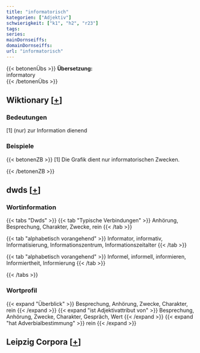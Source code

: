 ```yaml
---
title: "informatorisch"
kategorien: ["Adjektiv"]
schwierigkeit: ["k1", "h2", "r23"]
tags:
series:
mainDornseiffs:
domainDornseiffs:
url: "informatorisch"
---
```


{{< betonenÜbs >}}
**Übersetzung:**  
informatory  
{{< /betonenÜbs >}}

## Wiktionary [[+](https://de.wiktionary.org/wiki/informatorisch)]

### Bedeutungen
[1] (nur) zur Information dienend  

### Beispiele
{{< betonenZB >}}
[1] Die Grafik dient nur informatorischen Zwecken.  

{{< /betonenZB >}}


## dwds [[+](https://www.dwds.de/wb/informatorisch)]

### Wortinformation
{{< tabs "Dwds" >}}
{{< tab "Typische Verbindungen" >}}
Anhörung, Besprechung, Charakter, Zwecke, rein
{{< /tab >}}

{{< tab "alphabetisch vorangehend" >}}
Informator, informativ, Informatisierung, Informationszentrum, Informationszeitalter
{{< /tab >}}

{{< tab "alphabetisch vorangehend" >}}
Informel, informell, informieren, Informiertheit, Informierung
{{< /tab >}}

{{< /tabs >}}

### Wortprofil
{{< expand "Überblick" >}} Besprechung, Anhörung, Zwecke, Charakter, rein {{< /expand >}}
{{< expand "ist Adjektivattribut von" >}} Besprechung, Anhörung, Zwecke, Charakter, Gespräch, Wert {{< /expand >}}
{{< expand "hat Adverbialbestimmung" >}} rein {{< /expand >}}

## Leipzig Corpora [[+](https://corpora.uni-leipzig.de/en/res?word=informatorisch&corpusId=deu_newscrawl-public_2018)]


